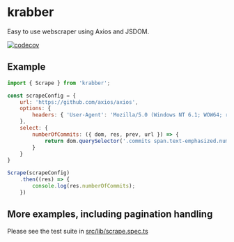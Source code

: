# krabber

Easy to use webscraper using Axios and JSDOM.

[![codecov](https://codecov.io/gl/ledgit/krabber/branch/master/graph/badge.svg)](https://codecov.io/gl/ledgit/krabber)

## Example

```javascript
import { Scrape } from 'krabber';

const scrapeConfig = {
    url: 'https://github.com/axios/axios',
    options: {
        headers: { 'User-Agent': 'Mozilla/5.0 (Windows NT 6.1; WOW64; rv:64.0) Gecko/20100101 Firefox/64.0' }
    },
    select: {
        numberOfCommits: ({ dom, res, prev, url }) => {
            return dom.querySelector('.commits span.text-emphasized.num').innerHTML.trim();
        }
    }
}

Scrape(scrapeConfig)
    .then((res) => {
        console.log(res.numberOfCommits);
    })
```

## More examples, including pagination handling

Please see the test suite in [src/lib/scrape.spec.ts](src/lib/scrape.spec.ts)
